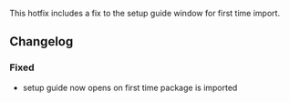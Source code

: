 This hotfix includes a fix to the setup guide window for first time import.

## Changelog

### Fixed
- setup guide now opens on first time package is imported
